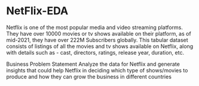 # NetFlix-EDA

Netflix is one of the most popular media and video streaming platforms. 
They have over 10000 movies or tv shows available on their platform, as of mid-2021, they have over 222M Subscribers globally.
This tabular dataset consists of listings of all the movies and tv shows available on Netflix, along with details such as - cast, directors, ratings, release year, duration, etc.

Business Problem Statement
Analyze the data for Netflix and generate insights that could help Netflix in deciding which type of shows/movies to produce and how they can grow the business in different countries
